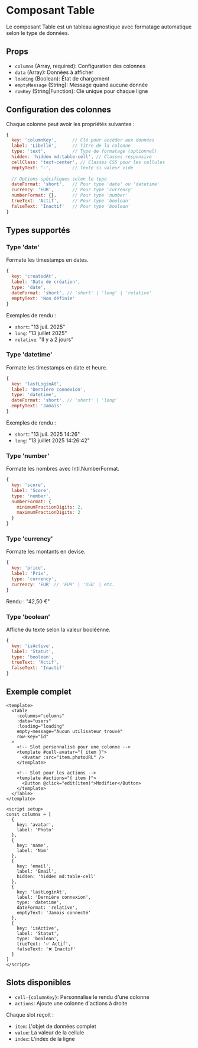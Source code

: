 # Composant Table

Le composant Table est un tableau agnostique avec formatage automatique selon le type de données.

## Props

- `columns` (Array, required): Configuration des colonnes
- `data` (Array): Données à afficher
- `loading` (Boolean): État de chargement
- `emptyMessage` (String): Message quand aucune donnée
- `rowKey` (String|Function): Clé unique pour chaque ligne

## Configuration des colonnes

Chaque colonne peut avoir les propriétés suivantes :

```javascript
{
  key: 'columnKey',      // Clé pour accéder aux données
  label: 'Libellé',      // Titre de la colonne
  type: 'text',          // Type de formatage (optionnel)
  hidden: 'hidden md:table-cell', // Classes responsive
  cellClass: 'text-center', // Classes CSS pour les cellules
  emptyText: '-',        // Texte si valeur vide
  
  // Options spécifiques selon le type
  dateFormat: 'short',   // Pour type 'date' ou 'datetime'
  currency: 'EUR',       // Pour type 'currency'
  numberFormat: {},      // Pour type 'number'
  trueText: 'Actif',     // Pour type 'boolean'
  falseText: 'Inactif'   // Pour type 'boolean'
}
```

## Types supportés

### Type 'date'
Formate les timestamps en dates.

```javascript
{
  key: 'createdAt',
  label: 'Date de création',
  type: 'date',
  dateFormat: 'short', // 'short' | 'long' | 'relative'
  emptyText: 'Non définie'
}
```

Exemples de rendu :
- `short`: "13 juil. 2025"
- `long`: "13 juillet 2025"
- `relative`: "Il y a 2 jours"

### Type 'datetime'
Formate les timestamps en date et heure.

```javascript
{
  key: 'lastLoginAt',
  label: 'Dernière connexion',
  type: 'datetime',
  dateFormat: 'short', // 'short' | 'long'
  emptyText: 'Jamais'
}
```

Exemples de rendu :
- `short`: "13 juil. 2025 14:26"
- `long`: "13 juillet 2025 14:26:42"

### Type 'number'
Formate les nombres avec Intl.NumberFormat.

```javascript
{
  key: 'score',
  label: 'Score',
  type: 'number',
  numberFormat: {
    minimumFractionDigits: 2,
    maximumFractionDigits: 2
  }
}
```

### Type 'currency'
Formate les montants en devise.

```javascript
{
  key: 'price',
  label: 'Prix',
  type: 'currency',
  currency: 'EUR' // 'EUR' | 'USD' | etc.
}
```

Rendu : "42,50 €"

### Type 'boolean'
Affiche du texte selon la valeur booléenne.

```javascript
{
  key: 'isActive',
  label: 'Statut',
  type: 'boolean',
  trueText: 'Actif',
  falseText: 'Inactif'
}
```

## Exemple complet

```vue
<template>
  <Table
    :columns="columns"
    :data="users"
    :loading="loading"
    empty-message="Aucun utilisateur trouvé"
    row-key="id"
  >
    <!-- Slot personnalisé pour une colonne -->
    <template #cell-avatar="{ item }">
      <Avatar :src="item.photoURL" />
    </template>
    
    <!-- Slot pour les actions -->
    <template #actions="{ item }">
      <Button @click="edit(item)">Modifier</Button>
    </template>
  </Table>
</template>

<script setup>
const columns = [
  {
    key: 'avatar',
    label: 'Photo'
  },
  {
    key: 'name',
    label: 'Nom'
  },
  {
    key: 'email',
    label: 'Email',
    hidden: 'hidden md:table-cell'
  },
  {
    key: 'lastLoginAt',
    label: 'Dernière connexion',
    type: 'datetime',
    dateFormat: 'relative',
    emptyText: 'Jamais connecté'
  },
  {
    key: 'isActive',
    label: 'Statut',
    type: 'boolean',
    trueText: '✅ Actif',
    falseText: '❌ Inactif'
  }
]
</script>
```

## Slots disponibles

- `cell-{columnKey}`: Personnalise le rendu d'une colonne
- `actions`: Ajoute une colonne d'actions à droite

Chaque slot reçoit :
- `item`: L'objet de données complet
- `value`: La valeur de la cellule
- `index`: L'index de la ligne 
